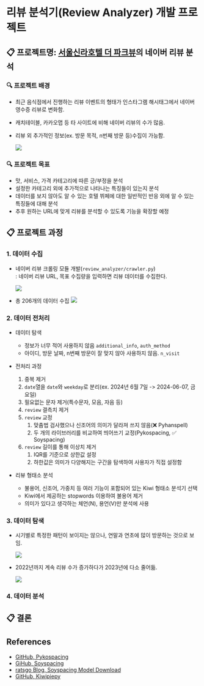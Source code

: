 # 리뷰 분석기(Review Analyzer) 개발 프로젝트

## 📋 프로젝트명: [서울신라호텔 더 파크뷰](https://pcmap.place.naver.com/restaurant/13166754/review/visitor)의 네이버 리뷰 분석

### 🔍 프로젝트 배경

* 최근 음식점에서 진행하는 리뷰 이벤트의 형태가 인스타그램 해시태그에서 네이버 영수증 리뷰로 변화함.
* 캐치테이블, 카카오맵 등 타 사이트에 비해 네이버 리뷰의 수가 많음.
* 리뷰 외 추가적인 정보(ex. 방문 목적, n번째 방문 등)수집이 가능함.

    ![](https://imgur.com/AqHDcXA.png)
    
### 🔍 프로젝트 목표

* 맛, 서비스, 가격 카테고리에 따른 긍/부정을 분석
* 설정한 카테고리 외에 추가적으로 나타나는 특징들이 있는지 분석
* 데이터를 보지 않아도 알 수 있는 호텔 뷔페에 대한 일반적인 반응 외에 알 수 있는 특징들에 대해 분석
* 추후 원하는 URL에 맞게 리뷰를 분석할 수 있도록 기능을 확장할 예정

## 📋 프로젝트 과정

### 1. 데이터 수집

* 네이버 리뷰 크롤링 모듈 개발(`review_analyzer/crawler.py`)<br>
    : 네이버 리뷰 URL, 목표 수집량을 입력하면 리뷰 데이터를 수집한다. 

    ![](https://imgur.com/2yboKO0.png)

* 총 206개의 데이터 수집 
    ![](https://imgur.com/7uyxkam.png)


### 2. 데이터 전처리

* 데이터 탐색
    - 정보가 너무 적어 사용하지 않음 `additional_info`, `auth_method`
    - 아이디, 방문 날짜, n번째 방문이 잘 맞지 않아 사용하지 않음. `n_visit` 

* 전처리 과정
    1. 중복 제거
    2. `date`열을 `date`와 `weekday`로 분리(ex. 2024년 6월 7일 -> 2024-06-07, 금요일)
    3. 필요없는 문자 제거(특수문자, 모음, 자음 등)
    4. `review` 결측치 제거
    5. `review` 교정
        1) 맞춤법 검사했으나 신조어의 의미가 달라져 쓰지 않음(❌ Pyhanspell)
        2) 두 개의 라이브러리를 비교하여 띄어쓰기 교정(Pykospacing, ✅ Soyspacing)
    6. `review` 길이를 통해 이상치 제거
        1) IQR를 기준으로 상한값 설정
        2) 하한값은 의미가 다양해지는 구간을 탐색하여 사용자가 직접 설정함

* 리뷰 형태소 분석
    * 불용어, 신조어, 가중치 등 여러 기능이 포함되어 있는 Kiwi 형태소 분석기 선택
    * Kiwi에서 제공하는 stopwords 이용하여 불용어 제거
    * 의미가 있다고 생각하는 체언(N), 용언(V)만 분석에 사용

### 3. 데이터 탐색 

* 시기별로 특정한 패턴이 보이지는 않으나, 연말과 연초에 많이 방문하는 것으로 보임.

    ![](https://imgur.com/a1cIkFU.png)

* 2022년까지 계속 리뷰 수가 증가하다가 2023년에 다소 줄어듦.

    ![](https://imgur.com/FDKv0RT.png)



### 4. 데이터 분석

## 📋 결론

## References 

* [GitHub, Pykospacing](https://github.com/haven-jeon/PyKoSpacing)
* [GiHub, Soyspacing](https://github.com/lovit/soyspacing?tab=readme-ov-file)
* [ratsgo Blog, Soyspacing Model Download](https://ratsgo.github.io/embedding/downloaddata.html)
* [GitHub, Kiwipiepy](https://github.com/bab2min/kiwipiepy)





